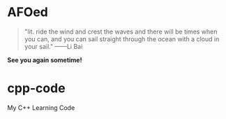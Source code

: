 # AFOed

>"lit. ride the wind and crest the waves and there will be times when you can, and you can sail straight through the ocean with a cloud in your sail."
——Li Bai

**See you again sometime!**

# cpp-code
 My C++ Learning Code
